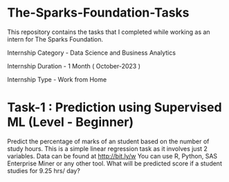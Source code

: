 # The-Sparks-Foundation-Tasks
This repository contains the tasks that I completed while working as an intern for The Sparks Foundation.

Internship Category - Data Science and Business Analytics

Internship Duration - 1 Month ( October-2023 )

Internship Type - Work from Home



# Task-1 : Prediction using Supervised ML (Level - Beginner)

Predict the percentage of marks of an student based on the number of study hours.
This is a simple linear regression task as it involves just 2 variables.
Data can be found at http://bit.ly/w
You can use R, Python, SAS Enterprise Miner or any other tool.
What will be predicted score if a student studies for 9.25 hrs/ day?
